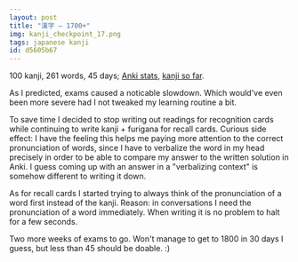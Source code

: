 ```yaml
---
layout: post
title: "漢字 — 1700+"
img: kanji_checkpoint_17.png
tags: japanese kanji
id: d5605b67
---
```


100 kanji, 261 words, 45 days; [Anki stats](static/img/blog/anki_stats_150313.png), [kanji so far](static/dl/kanji_checkpoint_17).

As I predicted, exams caused a noticable slowdown. Which would've even been more severe had I not tweaked my learning routine a bit.

To save time I decided to stop writing out readings for recognition cards while continuing to write kanji + furigana for recall cards. Curious side effect: I have the feeling this helps me paying more attention to the correct pronunciation of words, since I have to verbalize the word in my head precisely in order to be able to compare my answer to the written solution in Anki. I guess coming up with an answer in a "verbalizing context" is somehow different to writing it down.

As for recall cards I started trying to always think of the pronunciation of a word first instead of the kanji. Reason: in conversations I need the pronunciation of a word immediately. When writing it is no problem to halt for a few seconds.


Two more weeks of exams to go. Won't manage to get to 1800 in 30 days I guess, but less than 45 should be doable. :)